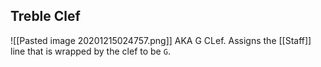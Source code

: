 ## Treble Clef
![[Pasted image 20201215024757.png]]
AKA G CLef. Assigns the [[Staff]] line that is wrapped by the clef to be `G`.